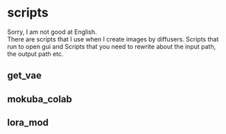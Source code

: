 # scripts
Sorry, I am not good at English.<br>
There are scripts that I use when I create images by diffusers. Scripts that run to open gui and Scripts that you need to rewrite about the input path, the output path etc.<br>
## get_vae
## mokuba_colab
## lora_mod
